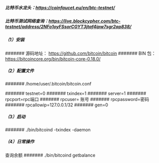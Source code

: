 

####
##### 比特币水龙头：https://coinfaucet.eu/en/btc-testnet/
##### 比特币测试网络查询：https://live.blockcypher.com/btc-testnet/address/2NFo1oyFSsorCGYT3jtaf4ipw7sgr2ap838/

##### （1）安装
####### 源码地址： https://github.com/bitcoin/bitcoin
####### BIN 包：https://bitcoincore.org/bin/bitcoin-core-0.18.0/

##### （2）配置文件
####### /home/user/.bitcoin/bitcoin.conf

####### testnet=0
####### txindex=1
####### server=1
####### rpcport=rpc端口
####### rpcuser= 账号
####### rpcpassword=密码
####### rpcallowip=127.0.0.1/32
####### gen=0

##### （3）启动
####### ./bin/bitcoind -txindex -daemon

##### （4）日常操作
查询余额
####### ./bin/bitcoind getbalance


